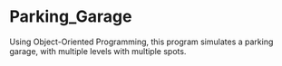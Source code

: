 # Parking_Garage
Using Object-Oriented Programming, this program simulates a parking garage, with multiple levels with multiple spots.
